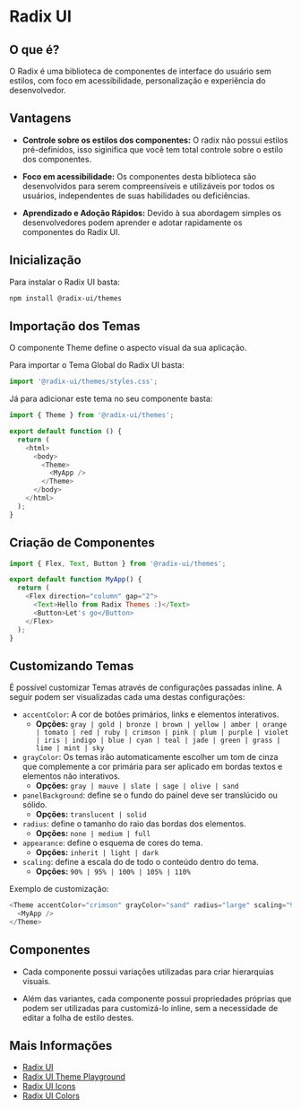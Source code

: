 # Radix UI

## O que é?

O Radix é uma biblioteca de componentes de interface do usuário sem estilos, com foco em acessibilidade, personalização e experiência do desenvolvedor.

## Vantagens

- **Controle sobre os estilos dos componentes:** O radix não possui estilos pré-definidos, isso siginifica que você tem total controle sobre o estilo dos componentes.

- **Foco em acessibilidade:** Os componentes desta biblioteca são desenvolvidos para serem compreensíveis e utilizáveis por todos os usuários, independentes de suas habilidades ou deficiências. 

- **Aprendizado e Adoção Rápidos:** Devido à sua abordagem simples os desenvolvedores podem aprender e adotar rapidamente os componentes do Radix UI.

## Inicialização

Para instalar o Radix UI basta:

```bash
npm install @radix-ui/themes
```

## Importação dos Temas

O componente Theme define o aspecto visual da sua aplicação. 

Para importar o Tema Global do Radix UI basta:

```javascript
import '@radix-ui/themes/styles.css';
```

Já para adicionar este tema no seu componente basta:

```javascript
import { Theme } from '@radix-ui/themes';

export default function () {
  return (
    <html>
      <body>
        <Theme>
          <MyApp />
        </Theme>
      </body>
    </html>
  );
}
```

## Criação de Componentes

```javascript
import { Flex, Text, Button } from '@radix-ui/themes';

export default function MyApp() {
  return (
    <Flex direction="column" gap="2">
      <Text>Hello from Radix Themes :)</Text>
      <Button>Let's go</Button>
    </Flex>
  );
}
```

## Customizando Temas

É possível customizar Temas através de configurações passadas inline. A seguir podem ser visualizadas cada uma destas configurações:

- `accentColor`: A cor de botões primários, links e elementos interativos. 
    - **Opções:** `gray | gold | bronze | brown | yellow | amber | orange | tomato | red | ruby | crimson | pink | plum | purple | violet | iris | indigo | blue | cyan | teal | jade | green | grass | lime | mint | sky`
- `grayColor`: Os temas irão automaticamente escolher um tom de cinza que complemente a cor primária para ser aplicado em bordas textos e elementos não interativos.
    - **Opções:** `gray | mauve | slate | sage | olive | sand` 
- `panelBackground`: define se o fundo do painel deve ser translúcido ou sólido.
    - **Opções:** `translucent | solid`
- `radius`: define o tamanho do raio das bordas dos elementos.
    - **Opções:** `none | medium | full`
- `appearance`: define o esquema de cores do tema.
    - **Opções:** `inherit | light | dark`
- `scaling`: define a escala do de todo o conteúdo dentro do tema.
    - **Opções:** `90% | 95% | 100% | 105% | 110%`

Exemplo de customização:

```javascript
<Theme accentColor="crimson" grayColor="sand" radius="large" scaling="95%">
  <MyApp />
</Theme>
```

## Componentes

- Cada componente possui variações utilizadas para criar hierarquias visuais. 

- Além das variantes, cada componente possui propriedades próprias que podem ser utilizadas para customizá-lo inline, sem a necessidade de editar a folha de estilo destes.

## Mais Informações

- [Radix UI](https://www.radix-ui.com/)
- [Radix UI Theme Playground](https://www.radix-ui.com/themes/playground)
- [Radix UI Icons](https://www.radix-ui.com/icons)
- [Radix UI Colors](https://www.radix-ui.com/icons)